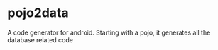 pojo2data
=========

A code generator for android. Starting with a pojo, it generates all the database related code
